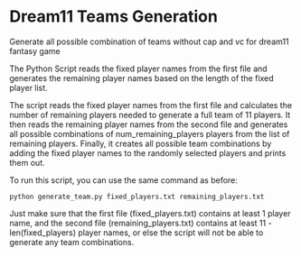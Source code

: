 # Dream11 Teams Generation
Generate all possible combination of teams without cap and vc for dream11 fantasy game

The Python Script reads the fixed player names from the first file and generates the remaining player names based on the length of the fixed player list.

The script reads the fixed player names from the first file and calculates the number of remaining players needed to generate a full team of 11 players. It then reads the remaining player names from the second file and generates all possible combinations of num_remaining_players players from the list of remaining players. Finally, it creates all possible team combinations by adding the fixed player names to the randomly selected players and prints them out.

To run this script, you can use the same command as before:

```
python generate_team.py fixed_players.txt remaining_players.txt
```
Just make sure that the first file (fixed_players.txt) contains at least 1 player name, and the second file (remaining_players.txt) contains at least 11 - len(fixed_players) player names, or else the script will not be able to generate any team combinations.
